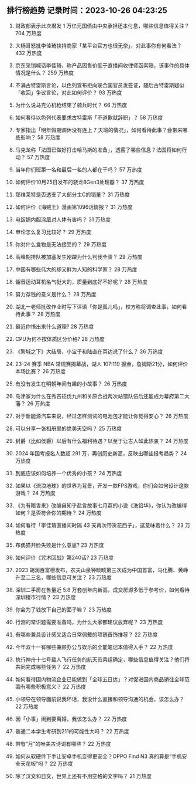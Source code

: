 
## 排行榜趋势 记录时间：2023-10-26 04:23:25
  
  1. 财政部表示此次增发 1 万亿元国债由中央承担还本付息，哪些信息值得关注？ 704 万热度
    
  2. 大杨哥怒批李佳琦挟持商家「某平台官方也很无奈」，对此事你有何看法？ 432 万热度
    
  3. 京东采销喊话李佳琦，称产品因售价低于直播间收律师函索赔，该事件的具体情况是什么？ 259 万热度
    
  4. 不满古特雷斯言论，以色列宣布拒向联合国官员发签证，随后古特雷斯疑似「收回」争议言论，对此如何评价？ 93 万热度
    
  5. 为什么说马克沁机枪结束了骑兵时代？ 66 万热度
    
  6. 如何看待以色列代表要求古特雷斯「不道歉就辞职」？ 58 万热度
    
  7. 专家指出「明年假期调休没有连上 7 天班的情况」，如何看待此事？会带来哪些影响？ 58 万热度
    
  8. 马克龙称「法国已做好打击哈马斯的准备」，透露了哪些信息？法国将如何行动？ 57 万热度
    
  9. 当年你们班第一名和最后一名的人都在干吗？ 57 万热度
    
  10. 如何评价10月25日发布的骁龙8Gen3处理器？ 37 万热度
    
  11. 那维莱特是否透支了大部分主C的销量？ 31 万热度
    
  12. 如何评价《海贼王》漫画第1096话情报？ 31 万热度
    
  13. 电饭锅内胆涂层对人体有害吗？ 31 万热度
    
  14. 申论怎么复习比较好？ 29 万热度
    
  15. 你对什么食物是无法接受的？ 29 万热度
    
  16. 高峰期排队被加塞发生剐蹭为什么判我全责？ 29 万热度
    
  17. 中国有哪些伟大的却又鲜为人知的科学家？ 28 万热度
    
  18. 韶音运动耳机名气挺大的，质量到底好不好呢？ 28 万热度
    
  19. 努力存钱的意义是什么？ 28 万热度
    
  20. 湖北一老师批改作业时写下评语「你是孤儿吗」，校方称将调查此事，如何看待此事？ 28 万热度
    
  21. 最近你悟出来什么道理? 28 万热度
    
  22. CPU为何不按体质区分价格? 28 万热度
    
  23. 《繁城之下》大结局，小宝子和陆直在耳边说了什么？ 26 万热度
    
  24. 23-24 赛季 NBA 常规赛揭幕战，湖人 107:119 掘金，詹姆斯21分，如何评价本场比赛？ 26 万热度
    
  25. 有没有发生在明朝年间有趣的小故事？ 26 万热度
    
  26. 岛津家为什么在秀吉征伐九州和关原合战两次站错队伍后还能成为幕府第二大藩？ 26 万热度
    
  27. 对于新能源汽车来说，经过怎样测试的电池包才能让你觉得安心？ 26 万热度
    
  28. 可以分享一张相册里的绝美天空吗？ 25 万热度
    
  29. 封爵（比如侯爵）以后有什么福利待遇？以至于让古人如此热衷？ 24 万热度
    
  30. 2024 年国考报名人数超 291 万，再创历史新高，反映出哪些报考趋势？ 24 万热度
    
  31. 到底应该如何培养一个优秀的小孩？ 24 万热度
    
  32. 如果以《流浪地球》的世界为背景，开发一款FPS游戏，你们会如何设计这款游戏？ 24 万热度
    
  33. 《为有暗香来》改编自知乎盐言故事七月荔的小说《洗铅华》，你认为改编得如何？是否符合你的期待？ 24 万热度
    
  34. 如何看待「李佳琦直播间时隔 43 天再次带货花西子」，这意味着什么？ 23 万热度
    
  35. 布偶猫开脸失败是什么意思? 23 万热度
    
  36. 如何评价《咒术回战》第240话? 23 万热度
    
  37. 2023 胡润百富榜发布，农夫山泉钟睒睒第三次成为中国首富，马化腾、黄峥升至二三名，哪些信息可关注？ 23 万热度
    
  38. 深圳二手房在售量近 5.8 万套创年内新高，成交房源多低于参考价，如何看待深圳楼市行情？ 23 万热度
    
  39. 你会为了钱放下自己的面子嘛？ 23 万热度
    
  40. 行测的常识题需要准备吗，为什么大家都建议放弃呢？ 23 万热度
    
  41. 有哪些兼具设计感又适合日常佩戴的项链首饰推荐？ 22 万热度
    
  42. 今年双十一有哪些兼顾办公与娱乐的全能笔记本值得入手？ 22 万热度
    
  43. 执行神舟十七号载人飞行任务的航天员乘组确定，哪些信息值得关注？他们将共同完成哪些任务？ 22 万热度
    
  44. 如何看待国内物流企业已能做到「全球五日达」？对促进国内商品销往全球范围有哪些积极意义？ 22 万热度
    
  45. 小领导在领导面前说我坏话，我没什么直接和领导沟通的机会，该怎么办？ 22 万热度
    
  46. 因「小事」闹到要离婚，我该怎么办？ 22 万热度
    
  47. 普通二本学生考研到211的可能性大吗？ 22 万热度
    
  48. 带有“月”的唯美古诗词有哪些？ 22 万热度
    
  49. 如何从软硬件下手让安卓手机变得更安全？OPPO Find N3 真的算是“手机安全天花板”吗？ 22 万热度
    
  50. 除了汉文和日文，世界上还有不用空格的文字吗？ 21 万热度
    